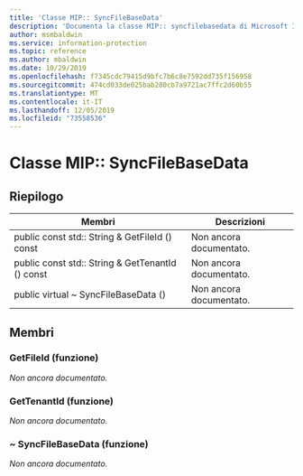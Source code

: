 ```yaml
---
title: 'Classe MIP:: SyncFileBaseData'
description: 'Documenta la classe MIP:: syncfilebasedata di Microsoft Information Protection (MIP) SDK.'
author: msmbaldwin
ms.service: information-protection
ms.topic: reference
ms.author: mbaldwin
ms.date: 10/29/2019
ms.openlocfilehash: f7345cdc79415d9bfc7b6c8e7592dd735f156958
ms.sourcegitcommit: 474cd033de025bab280cb7a9721ac7ffc2d60b55
ms.translationtype: MT
ms.contentlocale: it-IT
ms.lasthandoff: 12/05/2019
ms.locfileid: "73558536"
---
```

# <a name="class-mipsyncfilebasedata"></a>Classe MIP:: SyncFileBaseData 
  
## <a name="summary"></a>Riepilogo
 Membri                        | Descrizioni                                
--------------------------------|---------------------------------------------
public const std:: String & GetFileId () const  | Non ancora documentato.
public const std:: String & GetTenantId () const  | Non ancora documentato.
public virtual ~ SyncFileBaseData ()  | Non ancora documentato.
  
## <a name="members"></a>Membri
  
### <a name="getfileid-function"></a>GetFileId (funzione)
_Non ancora documentato._

  
### <a name="gettenantid-function"></a>GetTenantId (funzione)
_Non ancora documentato._

  
### <a name="syncfilebasedata-function"></a>~ SyncFileBaseData (funzione)
_Non ancora documentato._
